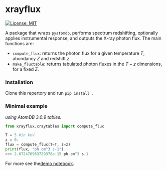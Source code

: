 # xrayflux

[![License: MIT](https://img.shields.io/badge/License-MIT-yellow.svg)](https://opensource.org/licenses/MIT)

A package that wraps `pyatomdb`, performs spectrum redshifting, optionally applies instrumental response, and outputs the X-ray photon flux.
The main functions are:
 - `compute_flux`: returns the photon flux for a given temperature $T$, abundancy $Z$ and redshift $z$.
 - `make_fluxtable`: returns tabulated photon fluxes in the $T - z$ dimensions, for a fixed $Z$.

### Installation

Clone this repertory and run `pip install .`

### Minimal example

_using AtomDB 3.0.9 tables._

```python
from xrayflux.xraytables import compute_flux

T = 5 #in keV
z = 0.
flux = compute_flux(T=T, z=z)
print(flux, "ph cm^3 s-1")
>>> 2.672476983729378e-15 ph cm^3 s-1
```

For more see the[demo notebook](https://github.com/nicolas-cerardi/xrayflux/blob/main/notebooks/demo_xrayflux.ipynb).